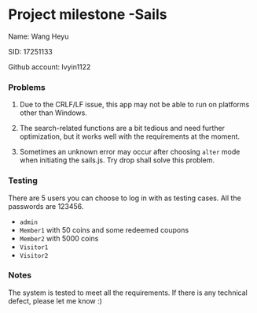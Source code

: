 # Project milestone -Sails

Name: Wang Heyu

SID: 17251133

Github account: lvyin1122


### Problems

1. Due to the CRLF/LF issue, this app may not be able to run on platforms other than Windows.

2. The search-related functions are a bit tedious and need further optimization, but it works well with the requirements at the moment.

3. Sometimes an unknown error may occur after choosing `alter` mode when initiating the sails.js. Try drop shall solve this problem.

### Testing

There are 5 users you can choose to log in with as testing cases. All the passwords are 123456.

- `admin`
- `Member1` with 50 coins and some redeemed coupons
- `Member2` with 5000 coins
- `Visitor1`
- `Visitor2`

### Notes

The system is tested to meet all the requirements. If there is any technical defect, please let me know :)

<!-- Internally, Sails used [`sails-generate@2.0.0`](https://github.com/balderdashy/sails-generate/tree/v2.0.0/lib/core-generators/new). -->



<!--
Note:  Generators are usually run using the globally-installed `sails` CLI (command-line interface).  This CLI version is _environment-specific_ rather than app-specific, thus over time, as a project's dependencies are upgraded or the project is worked on by different developers on different computers using different versions of Node.js, the Sails dependency in its package.json file may differ from the globally-installed Sails CLI release it was originally generated with.  (Be sure to always check out the relevant [upgrading guides](https://sailsjs.com/upgrading) before upgrading the version of Sails used by your app.  If you're stuck, [get help here](https://sailsjs.com/support).)
-->

